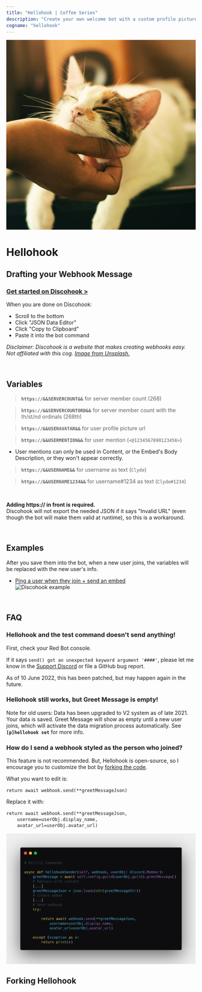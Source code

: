 ```yaml
---
title: "Hellohook | Coffee Series"
description: "Create your own welcome bot with a custom profile picture! Choose between a regular message or an embed welcome, with a ping option."
cogname: "hellohook"
---
```


<img src="./hellohook.jpg" alt="logo" class="w-24 rounded">

# Hellohook

<CogHero :cog="$frontmatter.cogname" :desc="$frontmatter.description" />


## Drafting your Webhook Message

### [Get started on Discohook >](https://discohook.org/?data=eyJtZXNzYWdlcyI6W3siZGF0YSI6eyJjb250ZW50IjpudWxsLCJlbWJlZHMiOlt7InRpdGxlIjoiVGl0bGUgU2FtcGxlIiwiZGVzY3JpcHRpb24iOiJEZXNjcmlwdGlvbiBTYW1wbGUiLCJjb2xvciI6MTAwNjYzNjMsImF1dGhvciI6eyJuYW1lIjoiQXV0aG9yIFNhbXBsZSJ9LCJmb290ZXIiOnsidGV4dCI6IkZvb3RlciBTYW1wbGUifSwiaW1hZ2UiOnsidXJsIjoiaHR0cHM6Ly9jZG4uZGlzY29yZGFwcC5jb20vYXR0YWNobWVudHMvODc1OTA3MTU3ODUyMjk5Mjc0Lzg3NTkwNzQ3NzIzNTk4MjM1Ni91bnNwbGFzaC5jb20tcGhvdG9zLVg0NUd5SXBqcFpjLmpwZyJ9fV19fV19)  

When you are done on Discohook:
- Scroll to the bottom
- Click "JSON Data Editor"
- Click "Copy to Clipboard"
- Paste it into the bot command

*Disclaimer: Discohook is a website that makes creating webhooks easy. Not affiliated with this cog. [Image from Unsplash.](https://unsplash.com/photos/X45GyIpjpZc)*

<br>

## Variables

> **`https://&&SERVERCOUNT&&`** for server member count (268)

> **`https://&&SERVERCOUNTORD&&`** for server member count with the th/st/nd ordinals (268th)

> **`https://&&USERAVATAR&&`** for user profile picture url

> **`https://&&USERMENTION&&`** for user mention (`<@1234567890123456>`)

- User mentions can only be used in Content, or the Embed's Body Description, or they won't appear correctly.

> **`https://&&USERNAME&&`** for username as text (`Clyde`)

> **`https://&&USERNAME1234&&`** for username#1234 as text (`Clyde#1234`)

<br>

**Adding https:// in front is required.**  
Discohook will not export the needed JSON if it says "Invalid URL" (even though the bot will make them valid at runtime), so this is a workaround.

<br>


## Examples

After you save them into the bot, when a new user joins, the variables will be replaced with the new user's info.

- [Ping a user when they join + send an embed](https://discohook.org/?data=eyJtZXNzYWdlcyI6W3siZGF0YSI6eyJjb250ZW50IjoiaHR0cHM6Ly8mJlVTRVJNRU5USU9OJiYiLCJlbWJlZHMiOlt7InRpdGxlIjoiV2VsY29tZSB0byBIZWxsb2hvb2sgOikiLCJkZXNjcmlwdGlvbiI6IkxvcmVtIGlwc3VtIGRvbG9yIHNpdCBhbWV0LCBjb25zZWN0ZXR1ciBhZGlwaXNjaW5nIGVsaXQsIHNlZCBkbyBlaXVzbW9kIHRlbXBvciBpbmNpZGlkdW50IHV0IGxhYm9yZSBldCBkb2xvcmUgbWFnbmEgYWxpcXVhLiIsImNvbG9yIjoxNDUwMDY3NSwidGh1bWJuYWlsIjp7InVybCI6Imh0dHBzOi8vJiZVU0VSQVZBVEFSJiYifX1dfX1dfQ)  
![Discohook example](https://cdn.discordapp.com/attachments/875907157852299274/934225213393076224/Screenshot_2022-01-21_at_15-17-00_Discohook.png)

<br>


## FAQ

### **Hellohook and the test command doesn't send anything!**

First, check your Red Bot console.

If it says `send() got an unexpected keyword argument '####'`, please let me know in the [Support Discord](/discord) or file a GitHub bug report.

As of 10 June 2022, this has been patched, but may happen again in the future.

### **Hellohook still works, but Greet Message is empty!**

Note for old users: Data has been upgraded to V2 system as of late 2021. Your data is saved. Greet Message will show as empty until a new user joins, which will activate the data migration process automatically. See **`[p]hellohook set`** for more info.

### **How do I send a webhook styled as the person who joined?**

This feature is not recommended. But, Hellohook is open-source, so I encourage you to customize the bot by [forking the code](#forking-hellohook).

What you want to edit is:
```
return await webhook.send(**greetMessageJson)
```

Replace it with:
```
return await webhook.send(**greetMessageJson,
    username=userObj.display_name,
    avatar_url=userObj.avatar_url)
```

![Image: Replacing code under Utility Commands async def hellohookSender()](./carbon-user-avatar-as-webhook.png)


## Forking Hellohook

<CogFork :cog="$frontmatter.cogname" />

